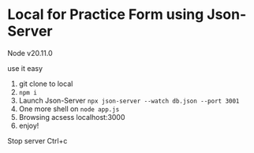 # Local for Practice Form using Json-Server

Node v20.11.0

use it easy

1. git clone to local
2. `npm i` 
3. Launch Json-Server `npx json-server --watch db.json --port 3001`
4. One more shell on `node app.js`
5. Browsing acsess localhost:3000
6. enjoy!

Stop server Ctrl+c
